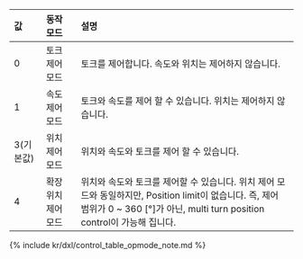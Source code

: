 
| 값        | 동작 모드           | 설명                                                                                                                                                                                  |
|:----------|:--------------------|:--------------------------------------------------------------------------------------------------------------------------------------------------------------------------------------|
| 0         | 토크 제어 모드      | 토크를 제어합니다. 속도와 위치는 제어하지 않습니다.                                                                                                                                   |
| 1         | 속도 제어 모드      | 토크와 속도를 제어 할 수 있습니다. 위치는 제어하지 않습니다.                                                                                                                          |
| 3(기본값) | 위치 제어 모드      | 위치와 속도와 토크를 제어 할 수 있습니다.                                                                                                                                             |
| 4         | 확장 위치 제어 모드 | 위치와 속도와 토크를 제어할 수 있습니다. 위치 제어 모드와 동일하지만, Position limit이 없습니다. 즉, 제어 범위가 0 ~ 360 [&deg;]가 아닌, multi turn position control이 가능해 집니다. |

{% include kr/dxl/control_table_opmode_note.md %}
